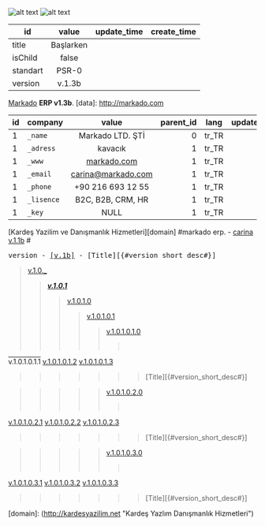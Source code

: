 <MTMarkdownOptions output='raw'>

![alt text][logo]
![alt text][logo2]

[logo]: http://kardesyazilim.net/k64.png "Kardeş Yazılım Danışmanlık Hizmetleri"
[logo2]: http://kardesyazilim.net/m64.png "Kardeş Yazılım Danışmanlık Hizmetleri"



| id | value | update_time | create_time |
| ------------- |:-------------: |:-------------: |:-------------: |
| title | Başlarken|  | |
| isChild | false | | |
| standart | PSR-0 | | |
| version | v.1.3b | | |





 

[Markado](http://markado.com) **ERP v1.3b**.
[data]: http://markado.com

| id       | company        | value          | parent_id | lang | update_time | create_time |
| ------------- |:------------- |:-------------:| -------------:| :-------------:| :-------------:| :-------------:|
| 1 | `_name`      |  Markado LTD. ŞTİ| 0 | tr_TR |  |  |
| 1 | `_adress`     | kavacık      | 1 | tr_TR |  |  |
| 1 | `_www`     | [markado.com][markado]      | 1 | tr_TR |  |  |
| 1 | `_email`     | carina@markado.com     | 1 | tr_TR |  |  |
| 1 | `_phone`     | +90 216 693 12 55     | 1 | tr_TR |  |  |
| 1 | `_lisence`     | B2C, B2B, CRM, HR     | 1 | tr_TR |  |  |
| 1 | `_key`     | NULL     | 1 | tr_TR |  |  |


[markado]: http://markado.com




[Kardeş Yazilim ve Danışmanlık Hizmetleri][domain]
#markado erp. - [carina v.1.1b](_push/v.1.1.b.md) #



<pre>version - <a href="/_push/" title="Carina Erp v.1b">[v.1b]</a> - [Title][{#version_short_desc#}]</pre>


>[v.1.0._](/_push/v.1.0.md "v.1.0")
>>[***v.1.0.1***](/_push/v.1.0.1.md)
>>>[v.1.0.1.0](/_push/v.1.0.1.0.md)
>>>>[v.1.0.1.0.1](/_push/v.1.0.1.0.1.md)
>>>>>[v.1.0.1.0.1.0]()
>>>>>><pre>
<a href="/_push/v.1.0.1.0.1.1.md/" style="text-decoration:overline">v.1.0.1.0.1.1</a>
<a href="/_push/v.1.0.1.0.1.2.md/">v.1.0.1.0.1.2</a>
<a href="/_push/v.1.0.1.0.1.3.md/">v.1.0.1.0.1.3</a>
</pre>
>>>>>>> [Title][{#version_short_desc#}]

>>>>>[v.1.0.1.0.2.0]() 
>>>>>><pre>
<a href="/_push/v.1.0.1.0.1.1.md">v.1.0.1.0.2.1</a>
<a href="/_push/v.1.0.1.0.1.2.md">v.1.0.1.0.2.2</a>
<a href="/_push/v.1.0.1.0.1.3.md">v.1.0.1.0.2.3</a>
</pre>
>>>>>>> [Title][{#version_short_desc#}]

>>>>>[v.1.0.1.0.3.0]() 
>>>>>><pre>
<a href="/_push/v.1.0.1.0.1.1.md">v.1.0.1.0.3.1</a>
<a href="/_push/v.1.0.1.0.1.2.md">v.1.0.1.0.3.2</a>
<a href="/_push/v.1.0.1.0.1.3.md">v.1.0.1.0.3.3</a>
</pre>
>>>>>>> [Title][{#version_short_desc#}]


[domain]: (http://kardesyazilim.net "Kardeş Yazlım Danışmanlık Hizmetleri")


</MTMarkdownOptions>